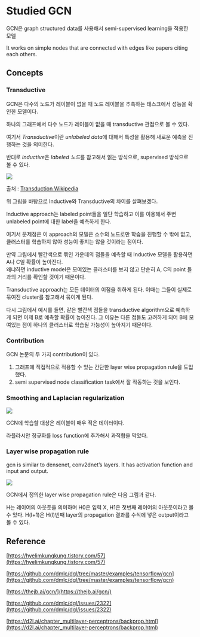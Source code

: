 # Studied GCN 
GCN은 graph structured data를 사용해서 semi-supervised learning을 적용한 모델 

It works on simple nodes that are connected with edges like papers citing each others. 


## Concepts 
### Transductive 
GCN은 다수의 노드가 레이블이 없을 때 노드 레이블을 추측하는 태스크에서 성능을 확인한 모델이다. 

하나의 그래프에서 다수 노드가 레이블이 없을 때 transductive 관점으로 볼 수 있다. 

여기서 *Transductive*이란 *unlabeled data*에 대해서 특성을 활용해 새로운 예측을 진행하는 것을 의미한다. 

반대로 *inductive*은 *labeled 노드*를 참고해서 읽는 방식으로, supervised 방식으로 볼 수 있다. 

![](https://s3.us-west-2.amazonaws.com/secure.notion-static.com/456414b0-3d3d-4c79-b98f-78cacdf3e9bf/transduction-image.png?X-Amz-Algorithm=AWS4-HMAC-SHA256&X-Amz-Content-Sha256=UNSIGNED-PAYLOAD&X-Amz-Credential=AKIAT73L2G45EIPT3X45%2F20230103%2Fus-west-2%2Fs3%2Faws4_request&X-Amz-Date=20230103T083813Z&X-Amz-Expires=86400&X-Amz-Signature=8341de05367232cb20d7838189f210bcb3eb0990e85cddface2cfdafe4692db7&X-Amz-SignedHeaders=host&response-content-disposition=filename%3D%22transduction-image.PNG.png%22&x-id=GetObject)

출처 :  [Transduction Wikipedia](https://en.wikipedia.org/wiki/Transduction_(machine_learning))

위 그림을 바탕으로 Inductive와 Transductive의 차이를 살펴보겠다. 

Inductive approach는 labeled point들을 일단 학습하고 이를 이용해서 주변 unlabeled point에 대한 label을 예측하게 한다. 

여기서 문제점은 이 approach의 모델은 소수의 노드로만 학습을 진행할 수 밖에 없고, 클러스터를 학습하지 않아 성능이 좋지는 않을 것이라는 점이다. 

만약 그림에서 빨간색으로 묶인 가운데의 점들을 예측할 때 Inductive 모델을 활용하면 A나 C일 확률이 높아진다. \
왜냐하면 inductive model은 모여있는 클러스터를 보지 않고 단순히 A, C의 point 들과의 거리를 확인할 것이기 때문이다.

Transductive approach는 모든 데이터의 이점을 취하게 된다. 이때는 그들이 실제로 묶여진 cluster를 참고해서 묶이게 된다. 

다시 그림에서 예시를 들면, 같은 빨간색 점들을 transductive algorithm으로 예측하게 되면 이제 B로 예측할 확률이 높아진다. 그 이유는 다른 점들도 고려하게 되어 B에 모여있는 점이 하나의 클러스터로 학습될 가능성이 높아지기 때문이다.

### Contribution 
GCN 논문의 두 가지 contribution이 있다. 

1. 그래프에 직접적으로 적용할 수 있는 간단한 layer wise propagation rule을 도입했다. 
2. semi supervised node classification task에서 잘 작동하는 것을 보인다.

### Smoothing and Laplacian regularization

![](https://s3.us-west-2.amazonaws.com/secure.notion-static.com/92e8e416-c039-4801-a932-93f785d5caad/Untitled.png?X-Amz-Algorithm=AWS4-HMAC-SHA256&X-Amz-Content-Sha256=UNSIGNED-PAYLOAD&X-Amz-Credential=AKIAT73L2G45EIPT3X45%2F20230103%2Fus-west-2%2Fs3%2Faws4_request&X-Amz-Date=20230103T084216Z&X-Amz-Expires=86400&X-Amz-Signature=e21641947208b2374a9a174befeba48c5b147f395caf07b3a0a96e29ad2e6aff&X-Amz-SignedHeaders=host&response-content-disposition=filename%3D%22Untitled.png%22&x-id=GetObject)

GCN에 학습할 대상은 레이블이 매우 적은 데이터이다.    

라플라시안 정규화를 loss function에 추가해서 과적합을 막았다. 

### Layer wise propagation rule

gcn is similar to densenet, conv2dnet’s layers. It has activation function and input and output. 

![](https://s3.us-west-2.amazonaws.com/secure.notion-static.com/fab80614-accf-466f-bd0e-d64e54f2f20c/Untitled.png?X-Amz-Algorithm=AWS4-HMAC-SHA256&X-Amz-Content-Sha256=UNSIGNED-PAYLOAD&X-Amz-Credential=AKIAT73L2G45EIPT3X45%2F20230103%2Fus-west-2%2Fs3%2Faws4_request&X-Amz-Date=20230103T084155Z&X-Amz-Expires=86400&X-Amz-Signature=90949c7176f031a59089a130eff1a6f75ce6fcbc07e633a518a32a4f3b823b81&X-Amz-SignedHeaders=host&response-content-disposition=filename%3D%22Untitled.png%22&x-id=GetObject)

GCN에서 정의한 layer wise propagation rule은 다음 그림과 같다. 

H는 레이어의 아웃풋을 의미하며 H0은 입력 X, H1은 첫번째 레이어의 아웃풋이라고 볼 수 있다. H(l+1)은 H(l)번째 layer의 propagation 결과를 수식에 넣은 output이라고 볼 수 있다.

## Reference

[https://hyelimkungkung.tistory.com/57](https://hyelimkungkung.tistory.com/57)

[https://github.com/dmlc/dgl/tree/master/examples/tensorflow/gcn](https://github.com/dmlc/dgl/tree/master/examples/tensorflow/gcn)

[https://thejb.ai/gcn/](https://thejb.ai/gcn/)

[https://github.com/dmlc/dgl/issues/2322](https://github.com/dmlc/dgl/issues/2322)

[https://d2l.ai/chapter_multilayer-perceptrons/backprop.html](https://d2l.ai/chapter_multilayer-perceptrons/backprop.html)
